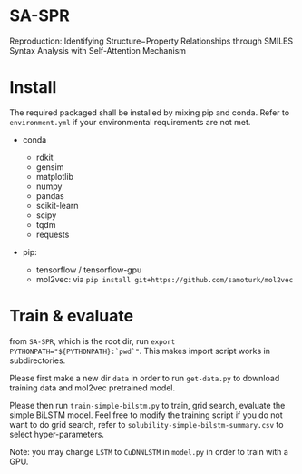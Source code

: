 # SA-SPR
Reproduction: Identifying Structure−Property Relationships through SMILES Syntax Analysis with Self-Attention Mechanism

# Install
The required packaged shall be installed by mixing pip and conda. Refer to `environment.yml` if your environmental requirements are not met.
- conda
    - rdkit
    - gensim
    - matplotlib
    - numpy
    - pandas
    - scikit-learn
    - scipy
    - tqdm
    - requests
    
- pip: 
    - tensorflow / tensorflow-gpu
    - mol2vec: via `pip install git+https://github.com/samoturk/mol2vec`

# Train & evaluate
from `SA-SPR`, which is the root dir, run ``export PYTHONPATH="${PYTHONPATH}:`pwd`"``. This makes import script works in subdirectories.

Please first make a new dir `data` in order to run `get-data.py` to download training data and mol2vec pretrained model.

Please then run `train-simple-bilstm.py` to train, grid search, evaluate the simple BiLSTM model. Feel free to modify the training script if you do not want to do grid search, refer to `solubility-simple-bilstm-summary.csv` to select hyper-parameters.

Note: you may change `LSTM` to `CuDNNLSTM` in `model.py` in order to train with a GPU.